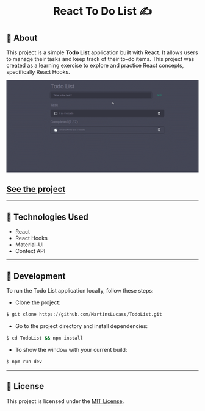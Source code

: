<h1 align="center">
    React To Do List ✍
</h1>

## 📖 About
This project is a simple **Todo List** application built with React. It allows users to manage their tasks and keep track of their to-do items. This project was created as a learning exercise to explore and practice React concepts, specifically React Hooks.

![Todo List](./src/assets/Gif-Todo.gif)


## [See the project](https://martinslucass.github.io/TodoList/)
---
## 🔧 Technologies Used

- React
- React Hooks
- Material-UI
- Context API
---
## 🚀 Development
To run the Todo List application locally, follow these steps:
- Clone the project:
````bash
$ git clone https://github.com/MartinsLucass/TodoList.git
````
- Go to the project directory and install dependencies:
````bash
$ cd TodoList && npm install
````
- To show the  window with your current build:
````bash
$ npm run dev
````
---

## 📜 License
This project is licensed under the [MIT License](https://opensource.org/licenses/MIT).